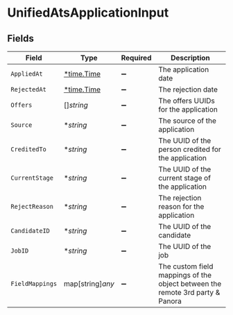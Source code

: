 # UnifiedAtsApplicationInput


## Fields

| Field                                                                         | Type                                                                          | Required                                                                      | Description                                                                   |
| ----------------------------------------------------------------------------- | ----------------------------------------------------------------------------- | ----------------------------------------------------------------------------- | ----------------------------------------------------------------------------- |
| `AppliedAt`                                                                   | [*time.Time](https://pkg.go.dev/time#Time)                                    | :heavy_minus_sign:                                                            | The application date                                                          |
| `RejectedAt`                                                                  | [*time.Time](https://pkg.go.dev/time#Time)                                    | :heavy_minus_sign:                                                            | The rejection date                                                            |
| `Offers`                                                                      | []*string*                                                                    | :heavy_minus_sign:                                                            | The offers UUIDs for the application                                          |
| `Source`                                                                      | **string*                                                                     | :heavy_minus_sign:                                                            | The source of the application                                                 |
| `CreditedTo`                                                                  | **string*                                                                     | :heavy_minus_sign:                                                            | The UUID of the person credited for the application                           |
| `CurrentStage`                                                                | **string*                                                                     | :heavy_minus_sign:                                                            | The UUID of the current stage of the application                              |
| `RejectReason`                                                                | **string*                                                                     | :heavy_minus_sign:                                                            | The rejection reason for the application                                      |
| `CandidateID`                                                                 | **string*                                                                     | :heavy_minus_sign:                                                            | The UUID of the candidate                                                     |
| `JobID`                                                                       | **string*                                                                     | :heavy_minus_sign:                                                            | The UUID of the job                                                           |
| `FieldMappings`                                                               | map[string]*any*                                                              | :heavy_minus_sign:                                                            | The custom field mappings of the object between the remote 3rd party & Panora |